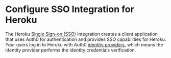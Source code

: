 # Configure SSO Integration for Heroku

The Heroku [Single Sign-on (SSO)](/sso) Integration creates a client application that uses Auth0 for authentication and provides SSO capabilities for Heroku. Your users log in to Heroku with Auth0 [identity providers](/identityproviders), which means the identity provider performs the identity credentials verification.
